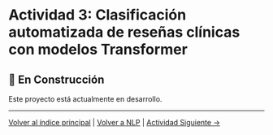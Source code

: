 # Actividad 3: Clasificación automatizada de reseñas clínicas con modelos Transformer

## 🚧 En Construcción

Este proyecto está actualmente en desarrollo.

---

[Volver al índice principal](../../README.md) | [Volver a NLP](../README.md) | [Actividad Siguiente →](../Actividad_4_Sesgos_Genero/README.md)